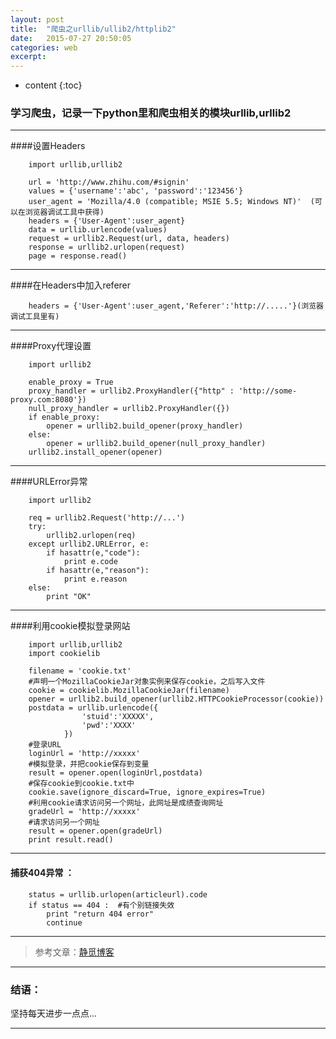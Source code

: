 ```yaml
---
layout: post
title:  "爬虫之urllib/ullib2/httplib2"
date:   2015-07-27 20:50:05
categories: web
excerpt: 
---
```


* content
{:toc}


### 学习爬虫，记录一下python里和爬虫相关的模块urllib,urllib2

---

####设置Headers
            
        import urllib,urllib2
            
        url = 'http://www.zhihu.com/#signin'
        values = {'username':'abc', 'password':'123456'}
        user_agent = 'Mozilla/4.0 (compatible; MSIE 5.5; Windows NT)'  (可以在浏览器调试工具中获得)
        headers = {'User-Agent':user_agent}
        data = urllib.urlencode(values)
        request = urllib2.Request(url, data, headers)
        response = urllib2.urlopen(request)
        page = response.read()

---

####在Headers中加入referer

        headers = {'User-Agent':user_agent,'Referer':'http://.....'}(浏览器调试工具里有)

---

####Proxy代理设置
        
        import urllib2
        
        enable_proxy = True
        proxy_handler = urllib2.ProxyHandler({"http" : 'http://some-proxy.com:8080'})
        null_proxy_handler = urllib2.ProxyHandler({})
        if enable_proxy:
            opener = urllib2.build_opener(proxy_handler)
        else:
            opener = urllib2.build_opener(null_proxy_handler)
        urllib2.install_opener(opener)

---

####URLError异常

        import urllib2

        req = urllib2.Request('http://...')
        try:
            urllib2.urlopen(req)
        except urllib2.URLError, e:
            if hasattr(e,"code"):
                print e.code
            if hasattr(e,"reason"):
                print e.reason
        else:
            print "OK"

---

####利用cookie模拟登录网站

        import urllib,urllib2
        import cookielib
         
        filename = 'cookie.txt'
        #声明一个MozillaCookieJar对象实例来保存cookie，之后写入文件
        cookie = cookielib.MozillaCookieJar(filename)
        opener = urllib2.build_opener(urllib2.HTTPCookieProcessor(cookie))
        postdata = urllib.urlencode({
                    'stuid':'XXXXX',
                    'pwd':'XXXX'
                })
        #登录URL
        loginUrl = 'http://xxxxx'
        #模拟登录，并把cookie保存到变量
        result = opener.open(loginUrl,postdata)
        #保存cookie到cookie.txt中
        cookie.save(ignore_discard=True, ignore_expires=True)
        #利用cookie请求访问另一个网址，此网址是成绩查询网址
        gradeUrl = 'http://xxxxx'
        #请求访问另一个网址
        result = opener.open(gradeUrl)
        print result.read()
            
---

#### 捕获404异常 ：

        status = urllib.urlopen(articleurl).code
        if status == 404 :  #有个别链接失效
            print "return 404 error"
            continue
                     
---
> 参考文章：[静觅博客](http://cuiqingcai.com/968.html)

---

### 结语：

坚持每天进步一点点...

---